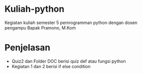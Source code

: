 # Kuliah-python

Kegiatan kuliah semester 5 pemrogramman python dengan dosen pengampu Bapak Pramono, M.Kom

# Penjelasan
- Quiz2 dan Folder DOC berisi quiz def atau fungsi python
- Kegiatan 1 dan 2 berisi if else condition

